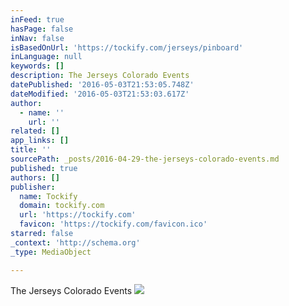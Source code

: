 ```yaml
---
inFeed: true
hasPage: false
inNav: false
isBasedOnUrl: 'https://tockify.com/jerseys/pinboard'
inLanguage: null
keywords: []
description: The Jerseys Colorado Events
datePublished: '2016-05-03T21:53:05.748Z'
dateModified: '2016-05-03T21:53:03.617Z'
author:
  - name: ''
    url: ''
related: []
app_links: []
title: ''
sourcePath: _posts/2016-04-29-the-jerseys-colorado-events.md
published: true
authors: []
publisher:
  name: Tockify
  domain: tockify.com
  url: 'https://tockify.com'
  favicon: 'https://tockify.com/favicon.ico'
starred: false
_context: 'http://schema.org'
_type: MediaObject

---
```

The Jerseys Colorado Events
![](https://the-grid-user-content.s3-us-west-2.amazonaws.com/97ea5929-d081-46af-9232-36cc4fb6cb0b.jpg)